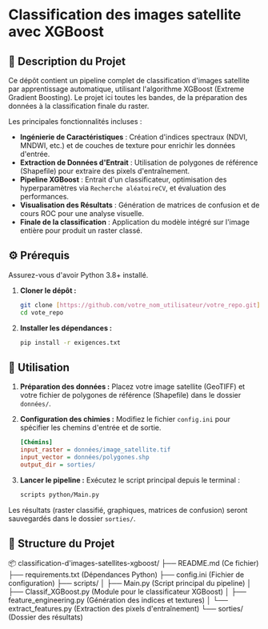 # Classification des images satellite avec XGBoost

## 📖 Description du Projet
Ce dépôt contient un pipeline complet de classification d'images satellite par apprentissage automatique, utilisant l'algorithme XGBoost (Extreme Gradient Boosting). Le projet ici toutes les bandes, de la préparation des données à la classification finale du raster.

Les principales fonctionnalités incluses :
* **Ingénierie de Caractéristiques** : Création d'indices spectraux (NDVI, MNDWI, etc.) et de couches de texture pour enrichir les données d'entrée.
* **Extraction de Données d'Entrait** : Utilisation de polygones de référence (Shapefile) pour extraire des pixels d'entraînement.
* **Pipeline XGBoost** : Entrait d'un classificateur, optimisation des hyperparamètres via `Recherche aléatoireCV`, et évaluation des performances.
* **Visualisation des Résultats** : Génération de matrices de confusion et de cours ROC pour une analyse visuelle.
* **Finale de la classification** : Application du modèle intégré sur l'image entière pour produit un raster classé.

## ⚙️ Prérequis

Assurez-vous d'avoir Python 3.8+ installé.

1.  **Cloner le dépôt :**
    ```bash
    git clone [https://github.com/votre_nom_utilisateur/votre_repo.git](https://github.com/votre_nom_utilisateur/votre_repo.git)
    cd vote_repo
    ```

2.  **Installer les dépendances :**
    ```bash
    pip install -r exigences.txt
    ```

## 🚀 Utilisation
1.  **Préparation des données :**
 Placez votre image satellite (GeoTIFF) et votre fichier de polygones de référence (Shapefile) dans le dossier `données/`.

2.  **Configuration des chimies :**
 Modifiez le fichier `config.ini` pour spécifier les chemins d'entrée et de sortie.
    ```ini
    [Chémins]
    input_raster = données/image_satellite.tif
    input_vector = données/polygones.shp
    output_dir = sorties/
    ```

3.  **Lancer le pipeline :**
 Exécutez le script principal depuis le terminal :
    ```bash
    scripts python/Main.py
    ```

Les résultats (raster classifié, graphiques, matrices de confusion) seront sauvegardés dans le dossier `sorties/`.

## 📂 Structure du Projet

📦 classification-d'images-satellites-xgboost/
├── README.md (Ce fichier)
├── requirements.txt (Dépendances Python)
├── config.ini (Fichier de configuration)
├── scripts/
│ ├── Main.py (Script principal du pipeline)
│ ├── Classif_XGBoost.py (Module pour le classificateur XGBoost)
│ ├── feature_engineering.py (Génération des indices et textures)
│ └── extract_features.py (Extraction des pixels d'entraînement)
└── sorties/ (Dossier des résultats)
